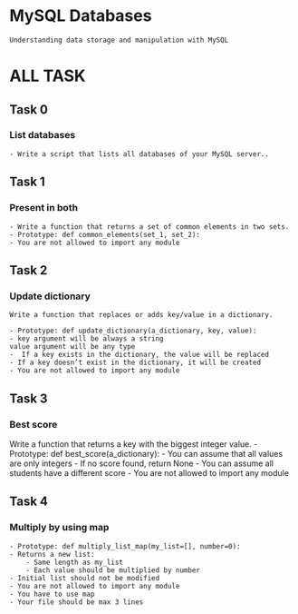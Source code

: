 # MySQL Databases
    Understanding data storage and manipulation with MySQL
# ALL TASK

## Task 0
###  List databases
    - Write a script that lists all databases of your MySQL server..

## Task 1
### Present in both
    - Write a function that returns a set of common elements in two sets.
    - Prototype: def common_elements(set_1, set_2):
    - You are not allowed to import any module

## Task 2
###  Update dictionary
    Write a function that replaces or adds key/value in a dictionary.

    - Prototype: def update_dictionary(a_dictionary, key, value):
    - key argument will be always a string
    value argument will be any type
    -  If a key exists in the dictionary, the value will be replaced
    - If a key doesn’t exist in the dictionary, it will be created
    - You are not allowed to import any module

## Task 3
### Best score
Write a function that returns a key with the biggest integer value.
    - Prototype: def best_score(a_dictionary):
    - You can assume that all values are only integers
    - If no score found, return None
    - You can assume all students have a different score
    - You are not allowed to import any module

## Task 4
### Multiply by using map
    - Prototype: def multiply_list_map(my_list=[], number=0):
    - Returns a new list:
        - Same length as my_list
        - Each value should be multiplied by number
    - Initial list should not be modified
    - You are not allowed to import any module
    - You have to use map
    - Your file should be max 3 lines
